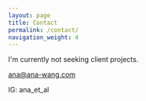 ```yaml
---
layout: page
title: Contact
permalink: /contact/
navigation_weight: 4
---
```


I'm currently not seeking client projects.

ana@ana-wang.com

IG: ana_et_al